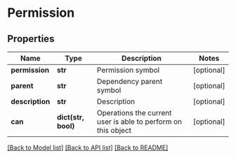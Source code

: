 # Permission

## Properties
Name | Type | Description | Notes
------------ | ------------- | ------------- | -------------
**permission** | **str** | Permission symbol | [optional] 
**parent** | **str** | Dependency parent symbol | [optional] 
**description** | **str** | Description | [optional] 
**can** | **dict(str, bool)** | Operations the current user is able to perform on this object | [optional] 

[[Back to Model list]](../README.md#documentation-for-models) [[Back to API list]](../README.md#documentation-for-api-endpoints) [[Back to README]](../README.md)


